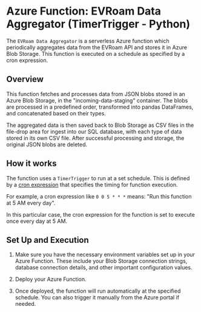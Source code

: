 # Azure Function: EVRoam Data Aggregator (TimerTrigger - Python)

The `EVRoam Data Aggregator` is a serverless Azure function which periodically aggregates data from the EVRoam API and stores it in Azure Blob Storage. This function is executed on a schedule as specified by a cron expression. 

## Overview

This function fetches and processes data from JSON blobs stored in an Azure Blob Storage, in the "incoming-data-staging" container. The blobs are processed in a predefined order, transformed into pandas DataFrames, and concatenated based on their types. 

The aggregated data is then saved back to Blob Storage as CSV files in the file-drop area for ingest into our SQL database, with each type of data stored in its own CSV file. After successful processing and storage, the original JSON blobs are deleted.

## How it works

The function uses a `TimerTrigger` to run at a set schedule. This is defined by a [cron expression](https://en.wikipedia.org/wiki/Cron#CRON_expression) that specifies the timing for function execution. 

For example, a cron expression like `0 0 5 * * *` means: "Run this function at 5 AM every day". 

In this particular case, the cron expression for the function is set to execute once every day at 5 AM.

## Set Up and Execution

1. Make sure you have the necessary environment variables set up in your Azure Function. These include your Blob Storage connection strings, database connection details, and other important configuration values.

2. Deploy your Azure Function.

3. Once deployed, the function will run automatically at the specified schedule. You can also trigger it manually from the Azure portal if needed.
